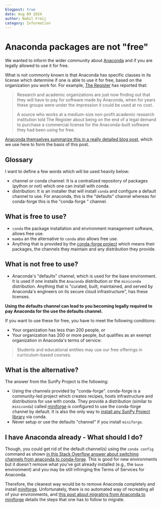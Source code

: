 ```yaml
---
blogpost: true
date: Aug 09 2024
author: Nabil Freij
category: Information
---
```


# Anaconda packages are not "free"

We wanted to inform the wider community about [Anaconda](https://www.anaconda.com/) and if you are legally allowed to use it for free.

What is not commonly known is that Anaconda has specific clauses in its license which determine if one is able to use it for free, based on the organization you work for.
For example, [The Register](https://www.theregister.com/2024/08/08/anaconda_puts_the_squeeze_on/) has reported that:

> Research and academic organizations are just now finding out that they will have to pay for software made by Anaconda, when for years these groups were under the impression it could be used at no cost.
>
> A source who works at a medium-size non-profit academic research institution told The Register about being on the end of a legal demand to purchase a commercial license for the Anaconda-built software they had been using for free.

[Anaconda themselves summarize this in a really detailed blog post](https://www.anaconda.com/blog/is-conda-free), which we use here to form the basis of this post.

## Glossary

I want to define a few words which will be used heavily below:

- channel or conda channel: It is a centralized repository of packages (python or not) which one can install with conda.
- distribution: It is an installer that will install ``conda`` and configure a default channel to use.
  For anaconda, this is the "defaults" channel whereas for conda-forge this is the "conda-forge " channel.
## What is free to use?

- ``conda`` the package installation and environment management software, allows free use.
- ``mamba`` an the alternative to ``conda`` also allows free use.
- Anything that is provided by the [conda-forge project](https://conda-forge.org/) which means their packages, the channels they maintain and any distribution they provide.

## What is not free to use?

- Anaconda's "defaults" channel, which is used for the base environment.
  It is used if one installs the `Anaconda` distribution or the `miniconda` distribution.
  Anything that is "curated, built, maintained, and served by Anaconda's engineers on its secure cloud infrastructure", has these licenses.

**Using the defaults channel can lead to you becoming legally required to pay Anaconda for the use the defaults channel.**

If you want to use these for free, you have to meet the following conditions:

- Your organization has less than 200 people, or
- Your organization has 200 or more people, but qualifies as an exempt organization in Anaconda's terms of service:

> Students and educational entities may use our free offerings in curriculum-based courses.

## What is the alternative?

The answer from the SunPy Project is the following:

- Using the channels provided by "conda-forge".
  conda-forge is a community-led project which creates recipes, hosts infrastructure and distributions for use with conda.
  They provide a distribution (similar to `miniconda`) called [miniforge](https://github.com/conda-forge/miniforge) is configured to use the conda-forge channel by default.
  It is also the only way to [install any SunPy Project library](https://docs.sunpy.org/en/stable/tutorial/installation.html#installing-miniforge) via conda.
- Never setup or use the defaults "channel" if you install `miniforge`.

## I have Anaconda already - What should I do?

Though, you could get rid of the default channel(s) using the `conda config` command as shown [in this Stack Overflow answer about switching channels from anaconda to conda-forge](https://stackoverflow.com/a/67708768).
This is good for new environments but it doesn't remove what you've got already installed (e.g., the `base` environment) and you may be still infringing the Terms of Services for Anaconda.

Therefore, the cleanest way would be to remove Anaconda completely and install [miniforge](https://docs.sunpy.org/en/stable/tutorial/installation.html#installing-miniforge).
Unfortunately, there is no automated way of recreating all of your environments, and [this post about migrating from Anaconda to miniforge](https://it.martinos.org/help/migrating-anaconda-miniconda-install-to-a-miniforge-install/) details the steps that one has to follow to migrate.
